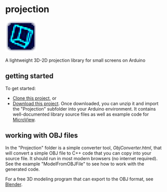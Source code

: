 # projection
![Projection logo](projection_logo.png)

A lightweight 3D-2D projection library for small screens on Arduino

## getting started
To get started:
* [Clone this project](github-mac://openRepo/https://github.com/menehune23/projection), or
* [Download this project](https://github.com/menehune23/projection/archive/master.zip). Once downloaded, you can unzip it and import the "Projection" subfolder into your Arduino environment. It contains well-documented library source files as well as example code for <a href="http://sfe.io/p12923" target="_blank">MicroView</a>.

## working with OBJ files
In the "Projection" folder is a simple converter tool, _ObjConverter.html_, that will convert a simple OBJ file to C++ code that you can copy into your source file. It should run in most modern browsers (no internet required). See the example "ModelFromOBJFile" to see how to work with the generated code.

For a free 3D modeling program that can export to the OBJ format, see <a href="http://blender.org" target="_blank">Blender</a>.
